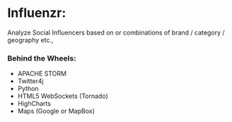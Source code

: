 Influenzr:
==========

Analyze Social Influencers based on or combinations of brand / category / geography etc., 


### Behind the Wheels:

* APACHE STORM
* Twitter4j
* Python
* HTML5 WebSockets (Tornado)
* HighCharts
* Maps (Google or MapBox)
